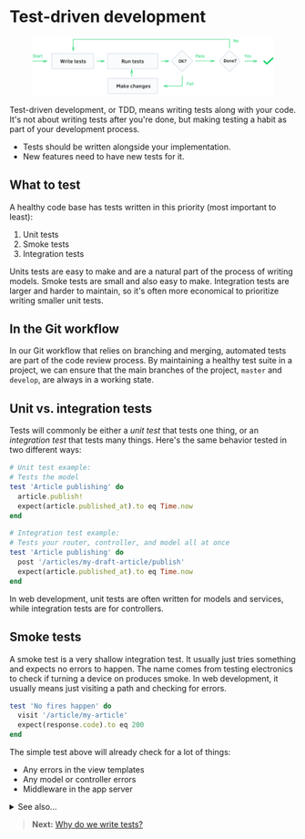 # Test-driven development

<figure class='-bordered -p80'>
<img src='../images/tdd-flowchart.png' alt='TDD flowchart'>
</figure>

Test-driven development, or TDD, means writing tests along with your code. It's not about writing tests after you're done, but making testing a habit as part of your development process.

- Tests should be written alongside your implementation.
- New features need to have new tests for it.

## What to test

A healthy code base has tests written in this priority (most important to least):

  1. Unit tests
  2. Smoke tests
  3. Integration tests

Units tests are easy to make and are a natural part of the process of writing models. Smoke tests are small and also easy to make. Integration tests are larger and harder to maintain, so it's often more economical to prioritize writing smaller unit tests.

## In the Git workflow

In our Git workflow that relies on branching and merging, automated tests are part of the code review process. By maintaining a healthy test suite in a project, we can ensure that the main branches of the project, `master` and `develop`, are always in a working state.

## Unit vs. integration tests

Tests will commonly be either a *unit test* that tests one thing, or an *integration test* that tests many things. Here's the same behavior tested in two different ways:

```rb
# Unit test example:
# Tests the model
test 'Article publishing' do
  article.publish!
  expect(article.published_at).to eq Time.now
end
```

```rb
# Integration test example:
# Tests your router, controller, and model all at once
test 'Article publishing' do
  post '/articles/my-draft-article/publish'
  expect(article.published_at).to eq Time.now
end
```

In web development, unit tests are often written for models and services, while integration tests are for controllers.

## Smoke tests

A smoke test is a very shallow integration test. It usually just tries something and expects no errors to happen. The name comes from testing electronics to check if turning a device on produces smoke. In web development, it usually means just visiting a path and checking for errors.

```rb
test 'No fires happen' do
  visit '/article/my-article'
  expect(response.code).to eq 200
end
```

The simple test above will already check for a lot of things:

- Any errors in the view templates
- Any model or controller errors
- Middleware in the app server

<details>
<summary>See also...</summary>

<ul>
<li><a href='https://en.wikipedia.org/wiki/Test-driven_development'>Test-driven development</a> (wikipedia.org)</li>
</ul>
</details>

> **Next:** [Why do we write tests?](why_test.md)
